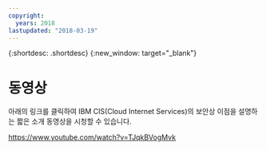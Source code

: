 ```yaml
---
copyright:
  years: 2018
lastupdated: "2018-03-19"
---
```


{:shortdesc: .shortdesc}
{:new_window: target="_blank"}

# 동영상 

아래의 링크를 클릭하여 IBM CIS(Cloud Internet Services)의 보안상 이점을 설명하는 짧은 소개 동영상을 시청할 수 있습니다. 

https://www.youtube.com/watch?v=TJqkBVogMvk
